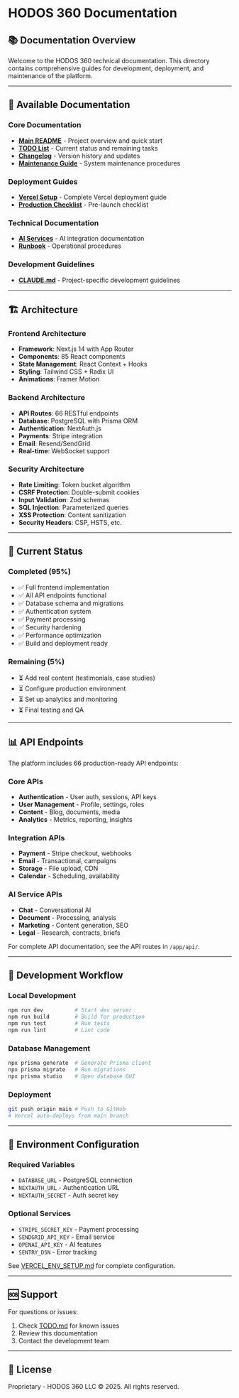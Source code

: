 # HODOS 360 Documentation

## 📚 Documentation Overview

Welcome to the HODOS 360 technical documentation. This directory contains comprehensive guides for development, deployment, and maintenance of the platform.

---

## 📖 Available Documentation

### Core Documentation
- [**Main README**](../README.md) - Project overview and quick start
- [**TODO List**](../TODO.md) - Current status and remaining tasks
- [**Changelog**](../CHANGELOG.md) - Version history and updates
- [**Maintenance Guide**](../MAINTENANCE.md) - System maintenance procedures

### Deployment Guides
- [**Vercel Setup**](../VERCEL_ENV_SETUP.md) - Complete Vercel deployment guide
- [**Production Checklist**](./DEPLOYMENT/PRODUCTION_CHECKLIST.md) - Pre-launch checklist

### Technical Documentation
- [**AI Services**](./AI_SERVICES.md) - AI integration documentation
- [**Runbook**](./RUNBOOK.md) - Operational procedures

### Development Guidelines
- [**CLAUDE.md**](../CLAUDE.md) - Project-specific development guidelines

---

## 🏗 Architecture

### Frontend Architecture
- **Framework**: Next.js 14 with App Router
- **Components**: 85 React components
- **State Management**: React Context + Hooks
- **Styling**: Tailwind CSS + Radix UI
- **Animations**: Framer Motion

### Backend Architecture
- **API Routes**: 66 RESTful endpoints
- **Database**: PostgreSQL with Prisma ORM
- **Authentication**: NextAuth.js
- **Payments**: Stripe integration
- **Email**: Resend/SendGrid
- **Real-time**: WebSocket support

### Security Architecture
- **Rate Limiting**: Token bucket algorithm
- **CSRF Protection**: Double-submit cookies
- **Input Validation**: Zod schemas
- **SQL Injection**: Parameterized queries
- **XSS Protection**: Content sanitization
- **Security Headers**: CSP, HSTS, etc.

---

## 🚀 Current Status

### Completed (95%)
- ✅ Full frontend implementation
- ✅ All API endpoints functional
- ✅ Database schema and migrations
- ✅ Authentication system
- ✅ Payment processing
- ✅ Security hardening
- ✅ Performance optimization
- ✅ Build and deployment ready

### Remaining (5%)
- ⏳ Add real content (testimonials, case studies)
- ⏳ Configure production environment
- ⏳ Set up analytics and monitoring
- ⏳ Final testing and QA

---

## 📊 API Endpoints

The platform includes 66 production-ready API endpoints:

### Core APIs
- **Authentication** - User auth, sessions, API keys
- **User Management** - Profile, settings, roles
- **Content** - Blog, documents, media
- **Analytics** - Metrics, reporting, insights

### Integration APIs
- **Payment** - Stripe checkout, webhooks
- **Email** - Transactional, campaigns
- **Storage** - File upload, CDN
- **Calendar** - Scheduling, availability

### AI Service APIs
- **Chat** - Conversational AI
- **Document** - Processing, analysis
- **Marketing** - Content generation, SEO
- **Legal** - Research, contracts, briefs

For complete API documentation, see the API routes in `/app/api/`.

---

## 🔧 Development Workflow

### Local Development
```bash
npm run dev          # Start dev server
npm run build        # Build for production
npm run test         # Run tests
npm run lint         # Lint code
```

### Database Management
```bash
npx prisma generate  # Generate Prisma client
npx prisma migrate   # Run migrations
npx prisma studio    # Open database GUI
```

### Deployment
```bash
git push origin main # Push to GitHub
# Vercel auto-deploys from main branch
```

---

## 📝 Environment Configuration

### Required Variables
- `DATABASE_URL` - PostgreSQL connection
- `NEXTAUTH_URL` - Authentication URL
- `NEXTAUTH_SECRET` - Auth secret key

### Optional Services
- `STRIPE_SECRET_KEY` - Payment processing
- `SENDGRID_API_KEY` - Email service
- `OPENAI_API_KEY` - AI features
- `SENTRY_DSN` - Error tracking

See [VERCEL_ENV_SETUP.md](../VERCEL_ENV_SETUP.md) for complete configuration.

---

## 🆘 Support

For questions or issues:
1. Check [TODO.md](../TODO.md) for known issues
2. Review this documentation
3. Contact the development team

---

## 📄 License

Proprietary - HODOS 360 LLC © 2025. All rights reserved.
